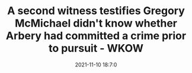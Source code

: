 ---
"title": "A second witness testifies Gregory McMichael didn't know whether Arbery had committed a crime prior to pursuit - WKOW"
"date": "2021-11-10 18:7:0"
"feed_name": "GOOGLENEWSCONSTRUCTION"
"feed_website": "https://news.google.com/search?q=construction%2Bincident&hl=en-US&gl=US&ceid=US:en"
"feed_rss": "https://news.google.com/rss/search?q=construction%2Bincident&hl=en-US&gl=US&ceid=US:en"
"link": "https://www.wkow.com/townnews/crime/a-second-witness-testifies-gregory-mcmichael-didnt-know-whether-arbery-had-committed-a-crime-prior/article_68e778e8-9f79-503c-817c-11b673635d5e.html"
"source": "{'href': 'https://www.wkow.com', 'title': 'WKOW'}"
"file": "_posts/2021-1-1-fabcc11e878045d1de2287d74d667d500c48e3a4.md"
"accident": "0"
"drilling": "0"
"dead": "0"
"injured": "0"
"arrested": "0"
"place": "unknown place"
"where": "unknown site"
"causes": "unknown"
"place_uri": "unknown place"
---